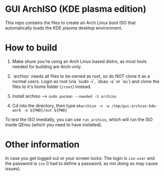 # GUI ArchISO (KDE plasma edition)

This repo contains the files to create an Arch Linux boot ISO that automatically loads the KDE plasma desktop environment. 

# How to build

1. Make shure you're using an Arch Linux based distro, as most tools needed for building are Arch-only.

2. ´archiso´ needs all files to be owned as root, so do NOT clone it as a normal users.
Login as root (via ´sudo -i´, ´doas -s´ or ´su´) and clone the files to it's home folder (`/root`) instead.

3. Install archiso --> `sudo pacman --needed -S archiso`

4. Cd into the directory, then type `mkarchiso -v -w /tmp/gui-archiso-kde-work -o ${PWD}/out ${PWD}`

To test the ISO imediatly, you can use `run_archiso`, which will run the ISO inside QEmu (which you need to have installed).

# Other information

In case you get logged out or your screen locks:
The login is `iso-user` and the password is `iso` (I had to define a password, as not doing so may cause issues).
